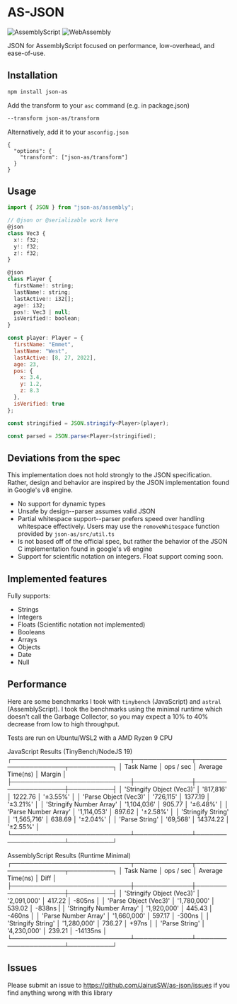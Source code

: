 # AS-JSON

![AssemblyScript](https://img.shields.io/badge/AssemblyScript-blue)
![WebAssembly](https://img.shields.io/badge/WebAssemby-purple)

JSON for AssemblyScript focused on performance, low-overhead, and ease-of-use.

## Installation

```bash
npm install json-as
```

Add the transform to your `asc` command (e.g. in package.json)

```bash
--transform json-as/transform
```

Alternatively, add it to your `asconfig.json`

```
{
  "options": {
    "transform": ["json-as/transform"]
  }
}
```

## Usage

```js
import { JSON } from "json-as/assembly";

// @json or @serializable work here
@json
class Vec3 {
  x!: f32;
  y!: f32;
  z!: f32;
}

@json
class Player {
  firstName!: string;
  lastName!: string;
  lastActive!: i32[];
  age!: i32;
  pos!: Vec3 | null;
  isVerified!: boolean;
}

const player: Player = {
  firstName: "Emmet",
  lastName: "West",
  lastActive: [8, 27, 2022],
  age: 23,
  pos: {
    x: 3.4,
    y: 1.2,
    z: 8.3
  },
  isVerified: true
};

const stringified = JSON.stringify<Player>(player);

const parsed = JSON.parse<Player>(stringified);
```

## Deviations from the spec

This implementation does not hold strongly to the JSON specification. Rather, design and behavior are inspired by the JSON implementation found in Google's v8 engine.

- No support for dynamic types
- Unsafe by design--parser assumes valid JSON
- Partial whitespace support--parser prefers speed over handling whitespace effectively. Users may use the `removeWhitespace` function provided by `json-as/src/util.ts`
- Is not based off of the official spec, but rather the behavior of the JSON C implementation found in google's v8 engine
- Support for scientific notation on integers. Float support coming soon.

## Implemented features

Fully supports:

- Strings
- Integers
- Floats (Scientific notation not implemented)
- Booleans
- Arrays
- Objects
- Date
- Null

## Performance

Here are some benchmarks I took with `tinybench` (JavaScript) and `astral` (AssemblyScript).
I took the benchmarks using the minimal runtime which doesn't call the Garbage Collector, so you may expect a 10% to 40% decrease from low to high throughput.

Tests are run on Ubuntu/WSL2 with a AMD Ryzen 9 CPU

JavaScript Results (TinyBench/NodeJS 19)
┌───────────────────────────┬─────────────┬────────────────────┬──────────┐
│         Task Name         │  ops / sec  │  Average Time(ns)  │  Margin  │
├───────────────────────────┼─────────────┼────────────────────┼──────────┤
│ 'Stringify Object (Vec3)' │  '817,816'  │      1222.76       │ '±3.55%' │
│   'Parse Object (Vec3)'   │  '726,115'  │      1377.19       │ '±3.21%' │
│ 'Stringify Number Array'  │ '1,104,036' │      905.77        │ '±6.48%' │
│   'Parse Number Array'    │ '1,114,053' │      897.62        │ '±2.58%' │
│    'Stringify String'     │ '1,565,716' │      638.69        │ '±2.04%' │
│      'Parse String'       │  '69,568'   │      14374.22      │ '±2.55%' │
└───────────────────────────┴─────────────┴────────────────────┴──────────┘

AssemblyScript Results (Runtime Minimal)
┌───────────────────────────┬─────────────┬────────────────────┬──────────┐
│         Task Name         │  ops / sec  │  Average Time(ns)  │   Diff   │
├───────────────────────────┼─────────────┼────────────────────┼──────────┤
│ 'Stringify Object (Vec3)' │ '2,091,000' │       417.22       │  -805ns  │
│   'Parse Object (Vec3)'   │ '1,780,000' │       539.02       │  -838ns  |
│ 'Stringify Number Array'  │ '1,920,000' │       445.43       │  -460ns  │
│   'Parse Number Array'    │ '1,660,000' │       597.17       │  -300ns  │
│    'Stringify String'     │ '1,280,000' │       736.27       │   +97ns  │
│      'Parse String'       │ '4,230,000' │       239.21       │ -14135ns │
└───────────────────────────┴─────────────┴────────────────────┴──────────┘

## Issues

Please submit an issue to https://github.com/JairusSW/as-json/issues if you find anything wrong with this library
